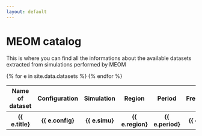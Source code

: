 ```yaml
---
layout: default
---
```


# MEOM catalog

This is where you can find all the informations about the available datasets extracted from simulations performed by MEOM

<table>
      <tr>
          <th> Name of dataset</th>
          <th> Configuration</th>
          <th> Simulation</th>
          <th> Region</th>
          <th> Period</th>
          <th> Frequency</th>
          <th> Variables</th>
          <th> Size</th>
          <th> Opendap link</th>
          <th> Cal path</th>
          <th> GRICAD path</th>
          <th> Adastra path</th>
      </tr>  
  {% for e in site.data.datasets %}
      <tr>
          <th>{{ e.title}</th>
          <th>{{ e.config}</th>
          <th>{{ e.simu}</th>
          <th>{{ e.region}</th>
          <th>{{ e.period}</th>
          <th>{{ e.freq}</th>
          <th>{{ e.vars}</th>
          <th>{{ e.size}</th>
          <th>{{ e.opendap}</th>
          <th>{{ e.cal1}</th>
          <th>{{ e.gricad}</th>
          <th>{{ e.adastra}</th>
      </tr>
  {% endfor %}
</table>
